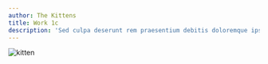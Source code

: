 ```yaml
---
author: The Kittens
title: Work 1c
description: 'Sed culpa deserunt rem praesentium debitis doloremque ipsam facilis'
---
```


![kitten](https://placekitten.com/700/650)
